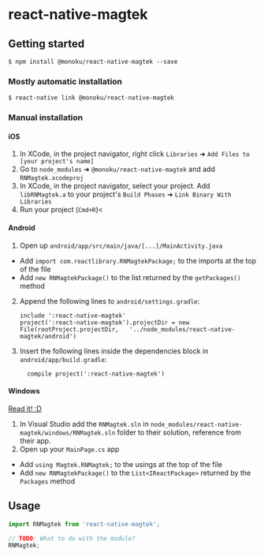 
# react-native-magtek

## Getting started

`$ npm install @monoku/react-native-magtek --save`

### Mostly automatic installation

`$ react-native link @monoku/react-native-magtek`

### Manual installation

#### iOS

1. In XCode, in the project navigator, right click `Libraries` ➜ `Add Files to [your project's name]`
2. Go to `node_modules` ➜ `@monoku/react-native-magtek` and add `RNMagtek.xcodeproj`
3. In XCode, in the project navigator, select your project. Add `libRNMagtek.a` to your project's `Build Phases` ➜ `Link Binary With Libraries`
4. Run your project (`Cmd+R`)<

#### Android

1. Open up `android/app/src/main/java/[...]/MainActivity.java`
  - Add `import com.reactlibrary.RNMagtekPackage;` to the imports at the top of the file
  - Add `new RNMagtekPackage()` to the list returned by the `getPackages()` method
2. Append the following lines to `android/settings.gradle`:
  	```
  	include ':react-native-magtek'
  	project(':react-native-magtek').projectDir = new File(rootProject.projectDir, 	'../node_modules/react-native-magtek/android')
  	```
3. Insert the following lines inside the dependencies block in `android/app/build.gradle`:
  	```
      compile project(':react-native-magtek')
  	```

#### Windows
[Read it! :D](https://github.com/ReactWindows/react-native)

1. In Visual Studio add the `RNMagtek.sln` in `node_modules/react-native-magtek/windows/RNMagtek.sln` folder to their solution, reference from their app.
2. Open up your `MainPage.cs` app
  - Add `using Magtek.RNMagtek;` to the usings at the top of the file
  - Add `new RNMagtekPackage()` to the `List<IReactPackage>` returned by the `Packages` method


## Usage
```javascript
import RNMagtek from 'react-native-magtek';

// TODO: What to do with the module?
RNMagtek;
```

